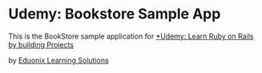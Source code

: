 # Udemy: Bookstore Sample App

This is the BookStore sample application for
[*Udemy: Learn Ruby on Rails by building Projects](www.udemy.com/learn-ruby-on-rails-building-projects)

by [Eduonix Learning Solutions](http:www.eduonix.com)
